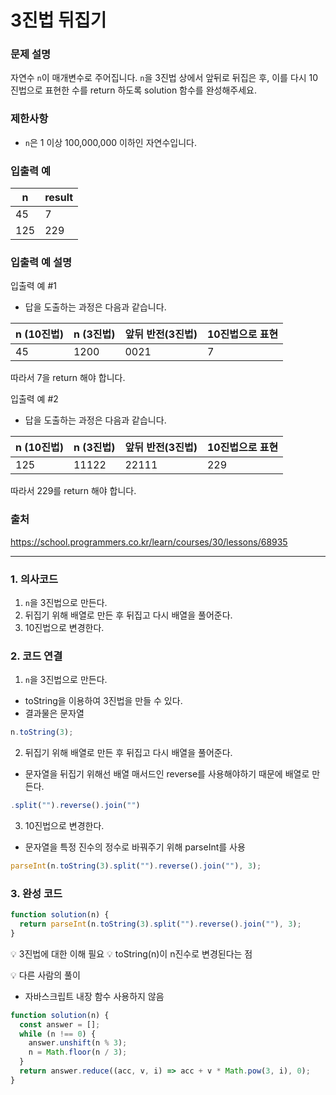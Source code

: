 # 3진법 뒤집기

### 문제 설명

자연수 `n`이 매개변수로 주어집니다. `n`을 3진법 상에서 앞뒤로 뒤집은 후, 이를 다시 10진법으로 표현한 수를 return 하도록 solution 함수를 완성해주세요.

### 제한사항

- `n`은 1 이상 100,000,000 이하인 자연수입니다.

### 입출력 예

| n   | result |
| --- | ------ |
| 45  | 7      |
| 125 | 229    |

### 입출력 예 설명

입출력 예 #1

- 답을 도출하는 과정은 다음과 같습니다.

| n (10진법) | n (3진법) | 앞뒤 반전(3진법) | 10진법으로 표현 |
| ---------- | --------- | ---------------- | --------------- |
| 45         | 1200      | 0021             | 7               |

따라서 7을 return 해야 합니다.

입출력 예 #2

- 답을 도출하는 과정은 다음과 같습니다.

| n (10진법) | n (3진법) | 앞뒤 반전(3진법) | 10진법으로 표현 |
| ---------- | --------- | ---------------- | --------------- |
| 125        | 11122     | 22111            | 229             |

따라서 229를 return 해야 합니다.

### 출처

https://school.programmers.co.kr/learn/courses/30/lessons/68935

---

### 1. 의사코드

1. `n`을 3진법으로 만든다.
2. 뒤집기 위해 배열로 만든 후 뒤집고 다시 배열을 풀어준다.
3. 10진법으로 변경한다.

### 2. 코드 연결

1. `n`을 3진법으로 만든다.

- toString을 이용하여 3진법을 만들 수 있다.
- 결과물은 문자열

```javascript
n.toString(3);
```

2. 뒤집기 위해 배열로 만든 후 뒤집고 다시 배열을 풀어준다.

- 문자열을 뒤집기 위해선 배열 매서드인 reverse를 사용해야하기 때문에 배열로 만든다.

```javascript
.split("").reverse().join("")

```

3. 10진법으로 변경한다.

- 문자열을 특정 진수의 정수로 바꿔주기 위해 parseInt를 사용

```javascript
parseInt(n.toString(3).split("").reverse().join(""), 3);
```

### 3. 완성 코드

```javascript
function solution(n) {
  return parseInt(n.toString(3).split("").reverse().join(""), 3);
}
```

💡 3진법에 대한 이해 필요
💡 toString(n)이 n진수로 변경된다는 점

💡 다른 사람의 풀이

- 자바스크립트 내장 함수 사용하지 않음

```javascript
function solution(n) {
  const answer = [];
  while (n !== 0) {
    answer.unshift(n % 3);
    n = Math.floor(n / 3);
  }
  return answer.reduce((acc, v, i) => acc + v * Math.pow(3, i), 0);
}
```
